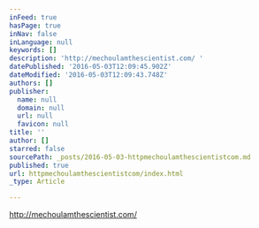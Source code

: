 ```yaml
---
inFeed: true
hasPage: true
inNav: false
inLanguage: null
keywords: []
description: 'http://mechoulamthescientist.com/ '
datePublished: '2016-05-03T12:09:45.902Z'
dateModified: '2016-05-03T12:09:43.748Z'
authors: []
publisher:
  name: null
  domain: null
  url: null
  favicon: null
title: ''
author: []
starred: false
sourcePath: _posts/2016-05-03-httpmechoulamthescientistcom.md
published: true
url: httpmechoulamthescientistcom/index.html
_type: Article

---
```

http://mechoulamthescientist.com/